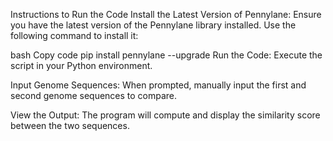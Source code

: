 Instructions to Run the Code
Install the Latest Version of Pennylane:
Ensure you have the latest version of the Pennylane library installed. Use the following command to install it:

bash
Copy code
pip install pennylane --upgrade
Run the Code:
Execute the script in your Python environment.

Input Genome Sequences:
When prompted, manually input the first and second genome sequences to compare.

View the Output:
The program will compute and display the similarity score between the two sequences.

